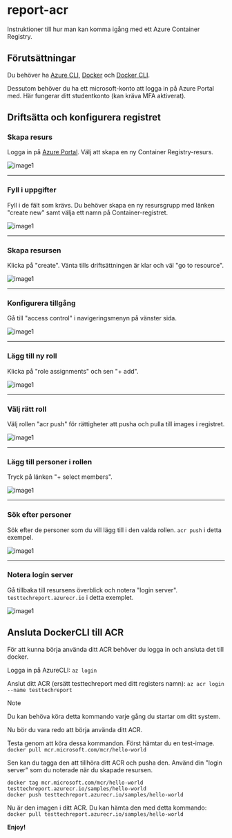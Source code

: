 # report-acr

Instruktioner till hur man kan komma igång med ett Azure Container Registry.

## Förutsättningar

Du behöver ha [Azure CLI](https://learn.microsoft.com/en-us/cli/azure/install-azure-cli), [Docker](https://docs.docker.com/get-docker/) och [Docker CLI](https://docs.docker.com/engine/).

Dessutom behöver du ha ett microsoft-konto att logga in på Azure Portal med. Här fungerar ditt studentkonto (kan kräva MFA aktiverat).

## Driftsätta och konfigurera registret

### Skapa resurs
Logga in på [Azure Portal](https://portal.azure.com/). Välj att skapa en ny Container Registry-resurs.

![image1](/img/fig1.png)

---

### Fyll i uppgifter
Fyll i de fält som krävs. Du behöver skapa en ny resursgrupp med länken "create new" samt välja ett namn på Container-registret.

![image1](/img/fig2.png)

---

### Skapa resursen
Klicka på "create". Vänta tills driftsättningen är klar och väl "go to resource".

![image1](/img/fig3.png)

---

### Konfigurera tillgång
Gå till "access control" i navigeringsmenyn på vänster sida.

![image1](/img/fig4.png)

---

### Lägg till ny roll
Klicka på "role assignments" och sen "+ add".

![image1](/img/fig5.png)

---

### Välj rätt roll
Välj rollen "acr push" för rättigheter att pusha och pulla till images i registret.

![image1](/img/fig6.png)

---

### Lägg till personer i rollen
Tryck på länken "+ select members".

![image1](/img/fig7.png)

---

### Sök efter personer
Sök efter de personer som du vill lägg till i den valda rollen. `acr push` i detta exempel.

![image1](/img/fig8.png)

---

### Notera login server
Gå tillbaka till resursens överblick och notera "login server". `testtechreport.azurecr.io` i detta exemplet.

![image1](/img/fig9.png)

## Ansluta DockerCLI till ACR
För att kunna börja använda ditt ACR behöver du logga in och ansluta det till docker.

Logga in på AzureCLI:
```az login```

Anslut ditt ACR (ersätt testtechreport med ditt registers namn):
```az acr login --name testtechreport```

> [!NOTE]
> Du kan behöva köra detta kommando varje gång du startar om ditt system.

Nu bör du vara redo att börja använda ditt ACR.

Testa genom att köra dessa kommandon. Först hämtar du en test-image.
```docker pull mcr.microsoft.com/mcr/hello-world```

Sen kan du tagga den att tillhöra ditt ACR och pusha den. Använd din "login server" som du noterade när du skapade resursen.
```
docker tag mcr.microsoft.com/mcr/hello-world testtechreport.azurecr.io/samples/hello-world
docker push testtechreport.azurecr.io/samples/hello-world
```

Nu är den imagen i ditt ACR. Du kan hämta den med detta kommando:
```docker pull testtechreport.azurecr.io/samples/hello-world```

__Enjoy!__
